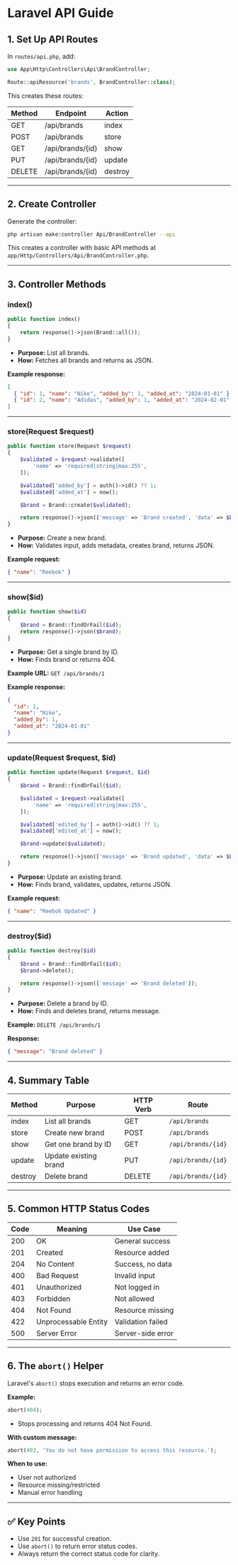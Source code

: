 # Laravel API Guide

## 1. Set Up API Routes

In `routes/api.php`, add:

```php
use App\Http\Controllers\Api\BrandController;

Route::apiResource('brands', BrandController::class);
```

This creates these routes:

| Method | Endpoint              | Action   |
|--------|----------------------|----------|
| GET    | /api/brands          | index    |
| POST   | /api/brands          | store    |
| GET    | /api/brands/{id}     | show     |
| PUT    | /api/brands/{id}     | update   |
| DELETE | /api/brands/{id}     | destroy  |

---

## 2. Create Controller

Generate the controller:

```bash
php artisan make:controller Api/BrandController --api
```

This creates a controller with basic API methods at `app/Http/Controllers/Api/BrandController.php`.

---

## 3. Controller Methods

### index()

```php
public function index()
{
    return response()->json(Brand::all());
}
```
- **Purpose:** List all brands.
- **How:** Fetches all brands and returns as JSON.

**Example response:**
```json
[
  { "id": 1, "name": "Nike", "added_by": 1, "added_at": "2024-01-01" },
  { "id": 2, "name": "Adidas", "added_by": 1, "added_at": "2024-02-01" }
]
```

---

### store(Request $request)

```php
public function store(Request $request)
{
    $validated = $request->validate([
        'name' => 'required|string|max:255',
    ]);

    $validated['added_by'] = auth()->id() ?? 1;
    $validated['added_at'] = now();

    $brand = Brand::create($validated);

    return response()->json(['message' => 'Brand created', 'data' => $brand], 201);
}
```
- **Purpose:** Create a new brand.
- **How:** Validates input, adds metadata, creates brand, returns JSON.

**Example request:**
```json
{ "name": "Reebok" }
```

---

### show($id)

```php
public function show($id)
{
    $brand = Brand::findOrFail($id);
    return response()->json($brand);
}
```
- **Purpose:** Get a single brand by ID.
- **How:** Finds brand or returns 404.

**Example URL:** `GET /api/brands/1`

**Example response:**
```json
{
  "id": 1,
  "name": "Nike",
  "added_by": 1,
  "added_at": "2024-01-01"
}
```

---

### update(Request $request, $id)

```php
public function update(Request $request, $id)
{
    $brand = Brand::findOrFail($id);

    $validated = $request->validate([
        'name' => 'required|string|max:255',
    ]);

    $validated['edited_by'] = auth()->id() ?? 1;
    $validated['edited_at'] = now();

    $brand->update($validated);

    return response()->json(['message' => 'Brand updated', 'data' => $brand]);
}
```
- **Purpose:** Update an existing brand.
- **How:** Finds brand, validates, updates, returns JSON.

**Example request:**
```json
{ "name": "Reebok Updated" }
```

---

### destroy($id)

```php
public function destroy($id)
{
    $brand = Brand::findOrFail($id);
    $brand->delete();

    return response()->json(['message' => 'Brand deleted']);
}
```
- **Purpose:** Delete a brand by ID.
- **How:** Finds and deletes brand, returns message.

**Example:** `DELETE /api/brands/1`

**Response:**
```json
{ "message": "Brand deleted" }
```

---

## 4. Summary Table

| Method  | Purpose               | HTTP Verb | Route              |
| ------- | --------------------- | --------- | ------------------ |
| index   | List all brands       | GET       | `/api/brands`      |
| store   | Create new brand      | POST      | `/api/brands`      |
| show    | Get one brand by ID   | GET       | `/api/brands/{id}` |
| update  | Update existing brand | PUT       | `/api/brands/{id}` |
| destroy | Delete brand          | DELETE    | `/api/brands/{id}` |

---

## 5. Common HTTP Status Codes

| Code | Meaning              | Use Case                       |
|------|----------------------|-------------------------------|
| 200  | OK                   | General success               |
| 201  | Created              | Resource added                |
| 204  | No Content           | Success, no data              |
| 400  | Bad Request          | Invalid input                 |
| 401  | Unauthorized         | Not logged in                 |
| 403  | Forbidden            | Not allowed                   |
| 404  | Not Found            | Resource missing              |
| 422  | Unprocessable Entity | Validation failed             |
| 500  | Server Error         | Server-side error             |

---

## 6. The `abort()` Helper

Laravel's `abort()` stops execution and returns an error code.

**Example:**
```php
abort(404);
```
- Stops processing and returns 404 Not Found.

**With custom message:**
```php
abort(403, 'You do not have permission to access this resource.');
```

**When to use:**
- User not authorized
- Resource missing/restricted
- Manual error handling

---

## ✅ Key Points

- Use `201` for successful creation.
- Use `abort()` to return error status codes.
- Always return the correct status code for clarity.
